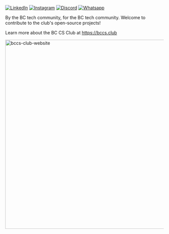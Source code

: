 [![LinkedIn](https://img.shields.io/badge/%40bc--compsci--club---?logo=linkedin&logoColor=ffffff&color=882346)](https://www.linkedin.com/company/bc-compsci-club/)
[![Instagram](https://img.shields.io/badge/%40bccs.club---?logo=instagram&logoColor=ffffff&color=882346)](https://www.instagram.com/bccs.club/)
[![Discord](https://img.shields.io/badge/Brooklyn_College_Computer_Science_Club---?logo=discord&logoColor=ffffff&color=882346)](https://discord.com/invite/C77eXN8bHT)
[![Whatsapp](https://img.shields.io/badge/Computer_Science_Club---?logo=whatsapp&logoColor=ffffff&color=882346)](https://chat.whatsapp.com/ISU51DWQHSL0wQ7SoEAKa0)

By the BC tech community, for the BC tech community. Welcome to contribute to the club's open-source projects!

Learn more about the BC CS Club at https://bccs.club

<a href="https://bccs.club"><img width="600" alt="bccs-club-website" src="https://github.com/user-attachments/assets/cfc51e7c-ff30-48fa-925a-bbf47c5a6d72"></a>
